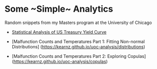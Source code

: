 # Some ~Simple~ Analytics
Random snippets from my Masters program at the University of Chicago

* [Statistical Analysis of US Treasury Yield Curve](https://kearnz.github.io/uoc-analysis/ust)

* [Malfunction Counts and Temperatures Part 1: Fitting Non-normal Distributions]
(https://kearnz.github.io/uoc-analysis/distributions)

* [Malfunction Counts and Temperatures Part 2: Exploring Copulas]
(https://kearnz.github.io/uoc-analysis/copulas)

